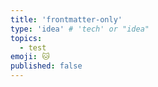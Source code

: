 ```yaml
---
title: 'frontmatter-only'
type: 'idea' # 'tech' or "idea"
topics:
  - test
emoji: 🐱
published: false
---
```

